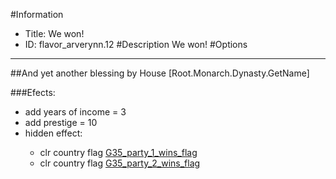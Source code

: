 #Information
 - Title: We won!
 - ID: flavor_arverynn.12
#Description
We won!
#Options

___
##And yet another blessing by House [Root.Monarch.Dynasty.GetName]

###Efects:<ul><li>add years of income = 3</li><li>add prestige = 10</li><li>hidden effect:</li><ul><li>clr country flag [G35_party_1_wins_flag](../flags/g35_party_1_wins_flag.md)</li><li>clr country flag [G35_party_2_wins_flag](../flags/g35_party_2_wins_flag.md)</li></ul></ul>
